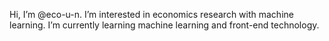 Hi, I’m @eco-u-n.
I’m interested in economics research with machine learning.
I’m currently learning machine learning and front-end technology.
